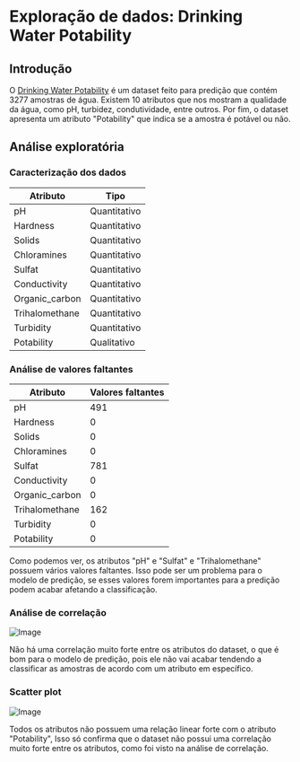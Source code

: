 # Exploração de dados: Drinking Water Potability

## Introdução

O [Drinking Water Potability](https://www.kaggle.com/code/deblina00/drinking-water-potability-eda-and-prediction) é um dataset feito para predição que contém 3277 amostras de água. Existem 10 atributos que nos mostram a qualidade da água, como pH, turbidez, condutividade, entre outros. Por fim, o dataset apresenta um atributo "Potability" que indica se a amostra é potável ou não.

## Análise exploratória

### Caracterização dos dados

| Atributo        | Tipo         |
|       ---       |     ---      |
| pH              | Quantitativo |
| Hardness        | Quantitativo |
| Solids          | Quantitativo |
| Chloramines     | Quantitativo |
| Sulfat          | Quantitativo |
| Conductivity    | Quantitativo |
| Organic_carbon  | Quantitativo |
| Trihalomethane  | Quantitativo |
| Turbidity       | Quantitativo |
| Potability      | Qualitativo |


### Análise de valores faltantes

| Atributo        | Valores faltantes |
|       ---       |        ---        |
| pH              | 491               |
| Hardness        | 0                 |
| Solids          | 0                 |
| Chloramines     | 0                 |
| Sulfat          | 781               |
| Conductivity    | 0                 |
| Organic_carbon  | 0                 |
| Trihalomethane  | 162               |
| Turbidity       | 0                 |
| Potability      | 0                 |

Como podemos ver, os atributos "pH" e "Sulfat" e "Trihalomethane" possuem vários valores faltantes. Isso pode ser um problema para o modelo de predição, se esses valores forem importantes para a predição podem acabar afetando a classificação.

### Análise de correlação

![Image](https://media.discordapp.net/attachments/965672339931025468/1086799751665680494/image.png)

Não há uma correlação muito forte entre os atributos do dataset, o que é bom para o modelo de predição, pois ele não vai acabar tendendo a classificar as amostras de acordo com um atributo em específico.

### Scatter plot

![Image](https://media.discordapp.net/attachments/965672339931025468/1086802103084798105/image.png?width=706&height=676)

Todos os atributos não possuem uma relação linear forte com o atributo "Potability", Isso só confirma que o dataset não possui uma correlação muito forte entre os atributos, como foi visto na análise de correlação.
